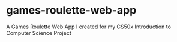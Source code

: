 # games-roulette-web-app
A Games Roulette Web App I created for my CS50x Introduction to Computer Science Project
